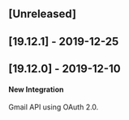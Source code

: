 ## [Unreleased]


## [19.12.1] - 2019-12-25


## [19.12.0] - 2019-12-10
#### New Integration
Gmail API using OAuth 2.0.